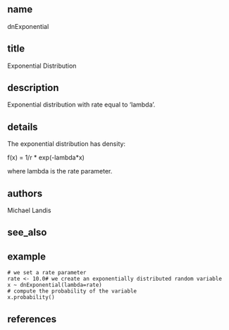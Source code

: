 ## name
dnExponential
## title
Exponential Distribution
## description
Exponential distribution with rate equal to ‘lambda’.
## details
The exponential distribution has density:

f(x) = 1/r * exp(-lambda*x)

where lambda is the rate parameter.

## authors
Michael Landis
## see_also
## example
	# we set a rate parameter
	rate <- 10.0# we create an exponentially distributed random variable
	x ~ dnExponential(lambda=rate)
	# compute the probability of the variable
	x.probability()
	
## references
